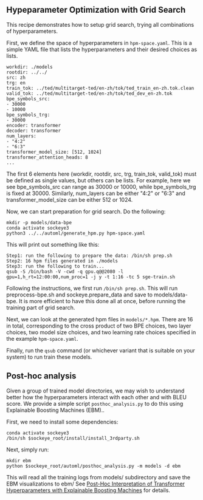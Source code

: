 ## Hypeparameter Optimization with Grid Search

This recipe demonstrates how to setup grid search, trying all combinations of hyperparameters.

First, we define the space of hyperparameters in `hpm-space.yaml`. This is a simple YAML file that lists the hyperparameters and their desired choices as lists.

```
workdir: ./models 
rootdir: ../../   
src: zh           
trg: en
train_tok: ../ted/multitarget-ted/en-zh/tok/ted_train_en-zh.tok.clean
valid_tok: ../ted/multitarget-ted/en-zh/tok/ted_dev_en-zh.tok
bpe_symbols_src:
- 30000
- 10000
bpe_symbols_trg:
- 30000
encoder: transformer
decoder: transformer
num_layers:
- "4:2"
- "6:3"
transformer_model_size: [512, 1024]
transformer_attention_heads: 8
...
```

The first 6 elements here (workdir, rootdir, src, trg, train_tok, valid_tok) must be defined as single values, but others can be lists. For example, here we see bpe_symbols_src can range as 30000 or 10000, while bpe_symbols_trg is fixed at 30000. Similarly, num_layers can be either "4:2" or "6:3" and transformer_model_size can be either 512 or 1024. 

Now, we can start preparation for grid search. Do the following:

```
mkdir -p models/data-bpe
conda activate sockeye3
python3 ../../automl/generate_hpm.py hpm-space.yaml
```

This will print out something like this:

```
Step1: run the following to prepare the data: /bin/sh prep.sh
Step2: 16 hpm files generated in ./models
Step3: run the following to train...
qsub -S /bin/bash -V -cwd -q gpu.q@@2080 -l gpu=1,h_rt=12:00:00,num_proc=1 -j y -t 1:16 -tc 5 sge-train.sh
```

Following the instructions, we first run `/bin/sh prep.sh`. This will run preprocess-bpe.sh and sockeye.prepare_data and save to models/data-bpe. It is more efficient to have this done all at once, before running the training part of grid search. 

Next, we can look at the generated hpm files in `models/*.hpm`. There are 16 in total, corresponding to the cross product of two BPE choices, two layer choices, two model size choices, and two learning rate choices specified in the example `hpm-space.yaml`. 

Finally, run the `qsub` command (or whichever variant that is suitable on your system) to run train these models. 

## Post-hoc analysis

Given a group of trained model directories, we may wish to understand better how the hyperparameters interact with each other and with BLEU score. 
We provide a simple script `posthoc_analysis.py` to do this using Explainable Boosting Machines (EBM).. 

First, we need to install some dependencies:
```
conda activate sockeye3
/bin/sh $sockeye_root/install/install_3rdparty.sh
```

Next, simply run:
```
mkdir ebm
python $sockeye_root/automl/posthoc_analysis.py -m models -d ebm
```

This will read all the training logs from models/ subdirectory and save the EBM visualizations to ebm/
See [Post-Hoc Interpretation of Transformer Hyperparameters with Explainable Boosting Machines](https://aclanthology.org/2022.blackboxnlp-1.5.pdf) for details.
